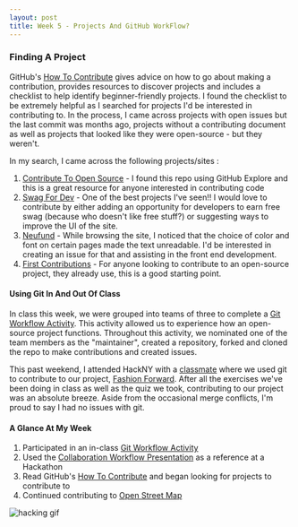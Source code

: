 ```yaml
---
layout: post
title: Week 5 - Projects And GitHub WorkFlow?
---
```


### Finding A Project
<!--The article on finding a project to which you can contribute has a great amount of information and advice. It also has links to other webpages that help you in finding projects. Explore these links and comment on which might prove to be useful, and whether they have helped you to narrow down your search. -->
GitHub's [How To Contribute] gives advice on how to go about making a contribution, provides resources to discover projects and includes a checklist to help identify beginner-friendly projects. I found the checklist to be extremely helpful as I searched for projects I'd be interested in contributing to. In the process, I came across projects with open issues but the last commit was months ago, projects without a contributing document as well as projects that looked like they were open-source - but they weren't.

In my search, I came across the following projects/sites :
1. [Contribute To Open Source] - I found this repo using GitHub Explore and this is a great resource for anyone interested in contributing code
2. [Swag For Dev] - One of the best projects I've seen!! I would love to contribute by either adding an opportunity for developers to earn free swag (because who doesn't like free stuff?) or suggesting ways to improve the UI of the site.
3. [Neufund] - While browsing the site, I noticed that the choice of color and font on certain pages made the text unreadable. I'd be interested in creating an issue for that and assisting in the front end development.
4. [First Contributions] - For anyone looking to contribute to an open-source project, they already use, this is a good starting point.

#### Using Git In And Out Of Class

In class this week, we were grouped into teams of three to complete a [Git Workflow Activity]. This activity allowed us to experience how an open-source project functions. Throughout this activity, we nominated one of the team members as the "maintainer", created a repository, forked and cloned the repo to make contributions and created issues.

This past weekend, I attended HackNY with a [classmate] where we used git to contribute to our project, [Fashion Forward]. After all the exercises we've been doing in class as well as the quiz we took, contributing to our project was an absolute breeze. Aside from the occasional merge conflicts, I'm proud to say I had no issues with git.


#### A Glance At My Week
1. Participated in an in-class [Git Workflow Activity]
2. Used the [Collaboration Workflow Presentation] as a reference  at a Hackathon
3. Read GitHub's [How To Contribute] and began looking for projects to contribute to
4. Continued contributing to [Open Street Map]

![hacking gif]

[How To Contribute]:https://opensource.guide/how-to-contribute/#finding-a-project-to-contribute-to
[Contribute To Open Source]:https://github.com/danthareja/contribute-to-open-source/issues/1
[Swag For Dev]:https://github.com/swapagarwal/swag-for-dev
[Neufund]:https://github.com/Neufund/platform-frontend
[First Contributions]:https://firstcontributions.github.io/
[Git Workflow Activity]: https://github.com/hunter-college-ossd-fall-2019/github-workflow-activity-01
[classmate]: https://hunter-college-ossd-fall-2019.github.io/tobyau-weekly/
[Fashion Forward]: https://github.com/tobyau/fashion_forward
[Wikipedia for Karen Sandler]:https://en.wikipedia.org/wiki/Karen_Sandler
[Questions For Karen Sandler]:https://github.com/hunter-college-ossd-fall-2019/class-wiki/wiki/Questions-for-Karen-Sandler
[Collaboration Workflow Presentation]:http://www.compsci.hunter.cuny.edu/~sweiss/course_materials/csci395.86/slides/github-workflow-presentation.pdf
[Open Street Map]:https://www.openstreetmap.org/user/giocare/history#map=17/40.81281/-73.95018
[hacking gif]: https://data.whicdn.com/images/78391406/original.gif
